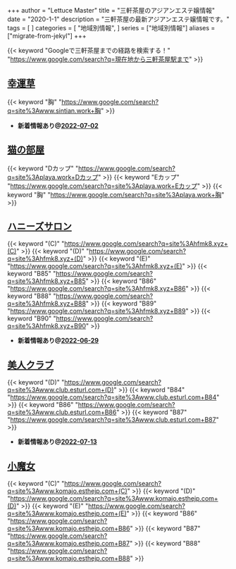 +++
author = "Lettuce Master"
title = "三軒茶屋のアジアンエステ嬢情報"
date = "2020-1-1"
description = "三軒茶屋の最新アジアンエステ嬢情報です。"
tags = [
]
categories = [
    "地域別情報",
]
series = ["地域別情報"]
aliases = ["migrate-from-jekyl"]
+++

{{< keyword "Googleで三軒茶屋までの経路を検索する！" "https://www.google.com/search?q=現在地から三軒茶屋駅まで" >}}

## [幸運草](http://www.sintian.work/)
{{< keyword "胸" "https://www.google.com/search?q=site%3Awww.sintian.work+胸" >}} 

- **新着情報あり@[2022-07-02](/post/2022-07-02)**
## [猫の部屋](http://playa.work/)
{{< keyword "Dカップ" "https://www.google.com/search?q=site%3Aplaya.work+Dカップ" >}} {{< keyword "Eカップ" "https://www.google.com/search?q=site%3Aplaya.work+Eカップ" >}} {{< keyword "胸" "https://www.google.com/search?q=site%3Aplaya.work+胸" >}} 

## [ハニーズサロン](http://hfmk8.xyz/)
{{< keyword "(C)" "https://www.google.com/search?q=site%3Ahfmk8.xyz+(C)" >}} {{< keyword "(D)" "https://www.google.com/search?q=site%3Ahfmk8.xyz+(D)" >}} {{< keyword "(E)" "https://www.google.com/search?q=site%3Ahfmk8.xyz+(E)" >}} {{< keyword "B85" "https://www.google.com/search?q=site%3Ahfmk8.xyz+B85" >}} {{< keyword "B86" "https://www.google.com/search?q=site%3Ahfmk8.xyz+B86" >}} {{< keyword "B88" "https://www.google.com/search?q=site%3Ahfmk8.xyz+B88" >}} {{< keyword "B89" "https://www.google.com/search?q=site%3Ahfmk8.xyz+B89" >}} {{< keyword "B90" "https://www.google.com/search?q=site%3Ahfmk8.xyz+B90" >}} 

- **新着情報あり@[2022-06-29](/post/2022-06-29)**
## [美人クラブ](http://www.club.esturl.com/)
{{< keyword "(D)" "https://www.google.com/search?q=site%3Awww.club.esturl.com+(D)" >}} {{< keyword "B84" "https://www.google.com/search?q=site%3Awww.club.esturl.com+B84" >}} {{< keyword "B86" "https://www.google.com/search?q=site%3Awww.club.esturl.com+B86" >}} {{< keyword "B87" "https://www.google.com/search?q=site%3Awww.club.esturl.com+B87" >}} 

- **新着情報あり@[2022-07-13](/post/2022-07-13)**
## [小魔女](http://www.komajo.esthejp.com/)
{{< keyword "(C)" "https://www.google.com/search?q=site%3Awww.komajo.esthejp.com+(C)" >}} {{< keyword "(D)" "https://www.google.com/search?q=site%3Awww.komajo.esthejp.com+(D)" >}} {{< keyword "(E)" "https://www.google.com/search?q=site%3Awww.komajo.esthejp.com+(E)" >}} {{< keyword "B86" "https://www.google.com/search?q=site%3Awww.komajo.esthejp.com+B86" >}} {{< keyword "B87" "https://www.google.com/search?q=site%3Awww.komajo.esthejp.com+B87" >}} {{< keyword "B88" "https://www.google.com/search?q=site%3Awww.komajo.esthejp.com+B88" >}} 

